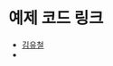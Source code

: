 # 예제 코드 링크
- [김유철](https://github.com/In-depth-Java-study/online/tree/main/src/main/java/yoochul)
- 